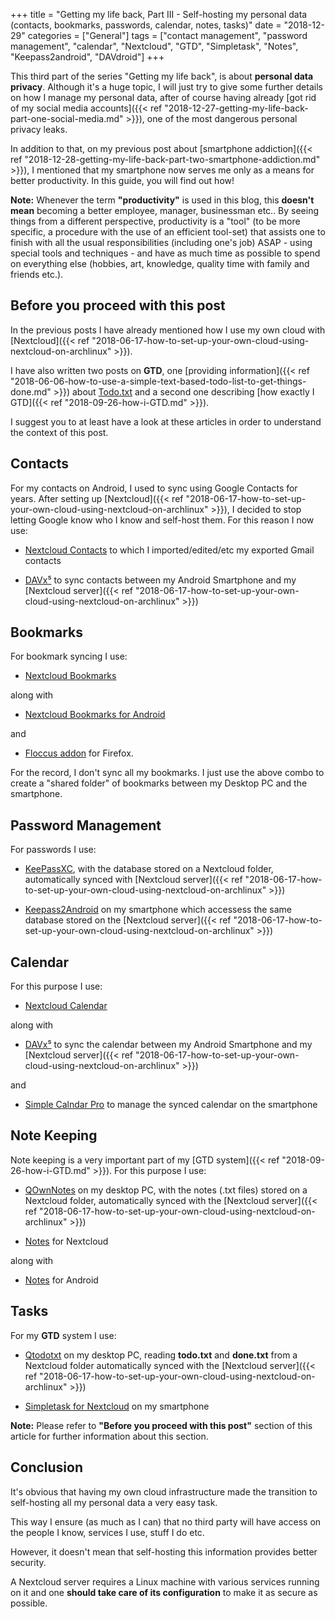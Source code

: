 +++
title = "Getting my life back, Part III - Self-hosting my personal data (contacts, bookmarks, passwords, calendar, notes, tasks)"
date =  "2018-12-29"
categories = ["General"]
tags = ["contact management", "password management", "calendar", "Nextcloud", "GTD", "Simpletask", "Notes", "Keepass2android", "DAVdroid"]
+++

This third part of the series "Getting my life back", is about **personal data privacy**. Although it's a huge topic, I will just try to give some further details on how I manage my personal data, after of course having already [got rid of my social media accounts]({{< ref "2018-12-27-getting-my-life-back-part-one-social-media.md" >}}), one of the most dangerous personal privacy leaks.

In addition to that, on my previous post about [smartphone addiction]({{< ref "2018-12-28-getting-my-life-back-part-two-smartphone-addiction.md" >}}), I mentioned that my smartphone now serves me only as a means for better productivity. In this guide, you will find out how!

**Note:** Whenever the term **"productivity"** is used in this blog, this **doesn't mean** becoming a better employee, manager, businessman etc.. By seeing things from a different perspective, productivity is a "tool" (to be more specific, a procedure with the use of an efficient tool-set) that assists one to finish with all the usual responsibilities (including one's job) ASAP - using special tools and techniques - and have as much time as possible to spend on everything else (hobbies, art, knowledge, quality time with family and friends etc.).


## Before you proceed with this post

In the previous posts I have already mentioned how I use my own cloud with [Nextcloud]({{< ref "2018-06-17-how-to-set-up-your-own-cloud-using-nextcloud-on-archlinux" >}}).

I have also written two posts on **GTD**, one [providing information]({{< ref "2018-06-06-how-to-use-a-simple-text-based-todo-list-to-get-things-done.md" >}}) about [Todo.txt](http://todotxt.org/) and a second one describing [how exactly I GTD]({{< ref "2018-09-26-how-i-GTD.md" >}}).

I suggest you to at least have a look at these articles in order to understand the context of this post.


## Contacts

For my contacts on Android, I used to sync using Google Contacts for years. After setting up [Nextcloud]({{< ref "2018-06-17-how-to-set-up-your-own-cloud-using-nextcloud-on-archlinux" >}}), I decided to stop letting Google know who I know and self-host them. For this reason I now use:

- [Nextcloud Contacts](https://github.com/nextcloud/contacts#readme) to which I imported/edited/etc my exported Gmail contacts

- [DAVx⁵](https://f-droid.org/en/packages/at.bitfire.davdroid/) to sync contacts between my Android Smartphone and my [Nextcloud server]({{< ref "2018-06-17-how-to-set-up-your-own-cloud-using-nextcloud-on-archlinux" >}})



## Bookmarks

For bookmark syncing I use:

- [Nextcloud Bookmarks](https://github.com/nextcloud/bookmarks)

along with

- [Nextcloud Bookmarks for Android](https://f-droid.org/en/packages/org.schabi.nxbookmarks/)

and

- [Floccus addon](https://addons.mozilla.org/el/firefox/addon/floccus/) for Firefox.


For the record, I don't sync all my bookmarks. I just use the above combo to create a "shared folder" of bookmarks between my Desktop PC and the smartphone.



## Password Management

For passwords I use:

- [KeePassXC](https://keepassxc.org/),  with the database stored on a Nextcloud folder, automatically synced with [Nextcloud server]({{< ref "2018-06-17-how-to-set-up-your-own-cloud-using-nextcloud-on-archlinux" >}})

- [Keepass2Android](https://github.com/PhilippC/keepass2android) on my smartphone which accessess the same database stored on the [Nextcloud server]({{< ref "2018-06-17-how-to-set-up-your-own-cloud-using-nextcloud-on-archlinux" >}})



## Calendar

For this purpose I use:

- [Nextcloud Calendar](https://github.com/nextcloud/calendar/)

along with 

- [DAVx⁵](https://f-droid.org/en/packages/at.bitfire.davdroid/) to sync the calendar between my Android Smartphone and my [Nextcloud server]({{< ref "2018-06-17-how-to-set-up-your-own-cloud-using-nextcloud-on-archlinux" >}})

and

- [Simple Calndar Pro](https://f-droid.org/en/packages/com.simplemobiletools.calendar.pro/) to manage the synced calendar on the smartphone



## Note Keeping

Note keeping is a very important part of my [GTD system]({{< ref "2018-09-26-how-i-GTD.md" >}}). For this purpose I use:

- [QOwnNotes](https://www.qownnotes.org/) on my desktop PC, with the notes (.txt files) stored on a Nextcloud folder, automatically synced with the [Nextcloud server]({{< ref "2018-06-17-how-to-set-up-your-own-cloud-using-nextcloud-on-archlinux" >}})

- [Notes](https://github.com/nextcloud/notes) for Nextcloud

along with

- [Notes](https://f-droid.org/en/packages/it.niedermann.owncloud.notes/) for Android



## Tasks

For my **GTD** system I use:

- [Qtodotxt](http://qtodotxt.org/) on my desktop PC, reading **todo.txt** and **done.txt** from a Nextcloud folder automatically synced with the [Nextcloud server]({{< ref "2018-06-17-how-to-set-up-your-own-cloud-using-nextcloud-on-archlinux" >}})

- [Simpletask for Nextcloud](https://github.com/mpcjanssen/simpletask-android) on my smartphone

**Note:** Please refer to **"Before you proceed with this post"** section of this article for further information about this section.



## Conclusion

It's obvious that having my own cloud infrastructure made the transition to self-hosting all my personal data a very easy task. 

This way I ensure (as much as I can) that no third party will have access on the people I know, services I use, stuff I do etc.

However, it doesn't mean that self-hosting this information provides better security. 

A Nextcloud server requires a Linux machine with various services running on it and one **should take care of its configuration** to make it as secure as possible.
